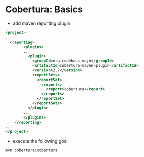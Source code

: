 # Cobertura: Basics
- add maven reporting plugin
```xml
<project>
...
  <reporting>
		<plugins>
		...
	      <plugin>
	        <groupId>org.codehaus.mojo</groupId>
	        <artifactId>cobertura-maven-plugin</artifactId>
	        <version>2.7</version>
	        <reportSets>
	          <reportSet>
	            <reports>
	              <report>cobertura</report>
	            </reports>
	          </reportSet>
	        </reportSets>
	      </plugin>
	    ...
	    </plugins>
	</reporting>
...
</project>
```

- execute the following goal
```cmd
mvn cobertura:cobertura
```
